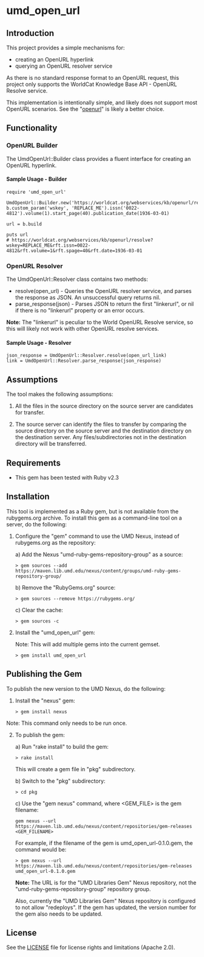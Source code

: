 # umd_open_url

## Introduction

This project provides a simple mechanisms for:

* creating an OpenURL hyperlink
* querying an OpenURL resolver service

As there is no standard response format to an OpenURL request, this project
only supports the WorldCat Knowledge Base API - OpenURL Resolve service.

This implementation is intentionally simple, and likely does not support most
OpenURL scenarios. See the "[openurl](https://github.com/openurl/openurl)" is
likely a better choice.

## Functionality

### OpenURL Builder

The UmdOpenUrl::Builder class provides a fluent interface for creating an
OpenURL hyperlink.

#### Sample Usage - Builder

```
require 'umd_open_url'

UmdOpenUrl::Builder.new('https://worldcat.org/webservices/kb/openurl/resolve')
b.custom_param('wskey', 'REPLACE_ME').issn('0022-4812').volume(1).start_page(40).publication_date(1936-03-01)

url = b.build

puts url
# https://worldcat.org/webservices/kb/openurl/resolve?wskey=REPLACE_ME&rft.issn=0022-4812&rft.volume=1&rft.spage=40&rft.date=1936-03-01
```

### OpenURL Resolver

The UmdOpenUrl::Resolver class contains two methods:

* resolve(open_url) - Queries the OpenURL resolver service, and parses the
response as JSON. An unsuccessful query returns nil.
* parse_response(json) - Parses JSON to return the first "linkerurl", or nil
if there is no "linkerurl" property or an error occurs.

**Note:** The "linkerurl" is peculiar to the World OpenURL Resolve service,
so this will likely not work with other OpenURL resolve services.

#### Sample Usage - Resolver

```
json_response = UmdOpenUrl::Resolver.resolve(open_url_link)
link = UmdOpenUrl::Resolver.parse_response(json_response)
```

## Assumptions

The tool makes the following assumptions:

1) All the files in the source directory on the source server are candidates
for transfer.

2) The source server can identify the files to transfer by comparing the
source directory on the source server and the destination directory on
the destination server. Any files/subdirectories not in the destination
directory will be transferred.

## Requirements

* This gem has been tested with Ruby v2.3

## Installation

This tool is implemented as a Ruby gem, but is not available from the
rubygems.org archive. To install this gem as a command-line tool on a server,
do the following:

1) Configure the "gem" command to use the UMD Nexus, instead of rubygems.org as
the repository:

    a) Add the Nexus "umd-ruby-gems-repository-group" as a source:

    ```
    > gem sources --add https://maven.lib.umd.edu/nexus/content/groups/umd-ruby-gems-repository-group/
    ```

    b) Remove the "RubyGems.org" source:

    ```
    > gem sources --remove https://rubygems.org/
    ```

    c) Clear the cache:

    ```
    > gem sources -c
    ```

2) Install the "umd_open_url" gem:

    Note: This will add multiple gems into the current gemset.

    ```
    > gem install umd_open_url
    ```

## Publishing the Gem

To publish the new version to the UMD Nexus, do the following:

1) Install the "nexus" gem:

    ```
    > gem install nexus
    ```

Note: This command only needs to be run once.

2) To publish the gem:

    a) Run "rake install" to build the gem:

    ```
    > rake install
    ```

    This will create a gem file in "pkg" subdirectory.

    b) Switch to the "pkg" subdirectory:

    ```
    > cd pkg
    ```

    c) Use the "gem nexus" command, where <GEM_FILE> is the gem filename:

    ```
    gem nexus --url https://maven.lib.umd.edu/nexus/content/repositories/gem-releases <GEM_FILENAME>
    ```

    For example, if the filename of the gem is umd_open_url-0.1.0.gem, the
command would be:

   ```
   > gem nexus --url https://maven.lib.umd.edu/nexus/content/repositories/gem-releases umd_open_url-0.1.0.gem
   ```

    **Note:** The URL is for the "UMD Libraries Gem" Nexus repository, not the "umd-ruby-gems-repository-group" repository group.

    Also, currently the "UMD Libraries Gem" Nexus repository is configured to
    not allow "redeploys". If the gem has updated, the version number for the
    gem also needs to be updated.

## License

See the [LICENSE](LICENSE) file for license rights and limitations
(Apache 2.0).
